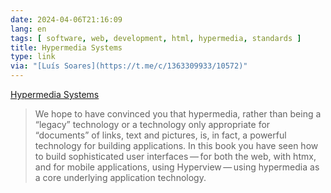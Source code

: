 ```yaml
---
date: 2024-04-06T21:16:09
lang: en
tags: [ software, web, development, html, hypermedia, standards ]
title: Hypermedia Systems
type: link
via: "[Luís Soares](https://t.me/c/1363309933/10572)"
---
```


[Hypermedia Systems](https://hypermedia.systems/)

> We hope to have convinced you that hypermedia, rather than being a “legacy” technology or a technology only appropriate for “documents” of links, text and pictures, is, in fact, a powerful technology for building applications. In this book you have seen how to build sophisticated user interfaces — for both the web, with htmx, and for mobile applications, using Hyperview — using hypermedia as a core underlying application technology.
